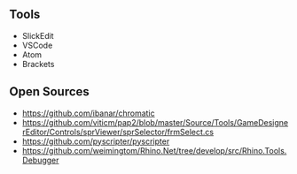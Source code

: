 ## Tools  
* SlickEdit  
* VSCode  
* Atom  
* Brackets  

## Open Sources  
* https://github.com/ibanar/chromatic  
* https://github.com/viticm/pap2/blob/master/Source/Tools/GameDesignerEditor/Controls/sprViewer/sprSelector/frmSelect.cs  
* https://github.com/pyscripter/pyscripter  
* https://github.com/weimingtom/Rhino.Net/tree/develop/src/Rhino.Tools.Debugger  
